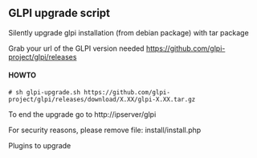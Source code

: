 ## GLPI upgrade script ##
Silently upgrade glpi installation (from debian package) with tar package

Grab your url of the GLPI version needed https://github.com/glpi-project/glpi/releases

#### HOWTO ####

`# sh glpi-upgrade.sh https://github.com/glpi-project/glpi/releases/download/X.XX/glpi-X.XX.tar.gz`

To end the upgrade go to http://ipserver/glpi

For security reasons, please remove file: install/install.php

Plugins to upgrade
